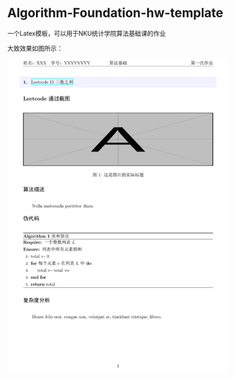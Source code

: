 # Algorithm-Foundation-hw-template
一个Latex模板，可以用于NKU统计学院算法基础课的作业



大致效果如图所示：

<img src="./hw template.jpg" alt="" />
